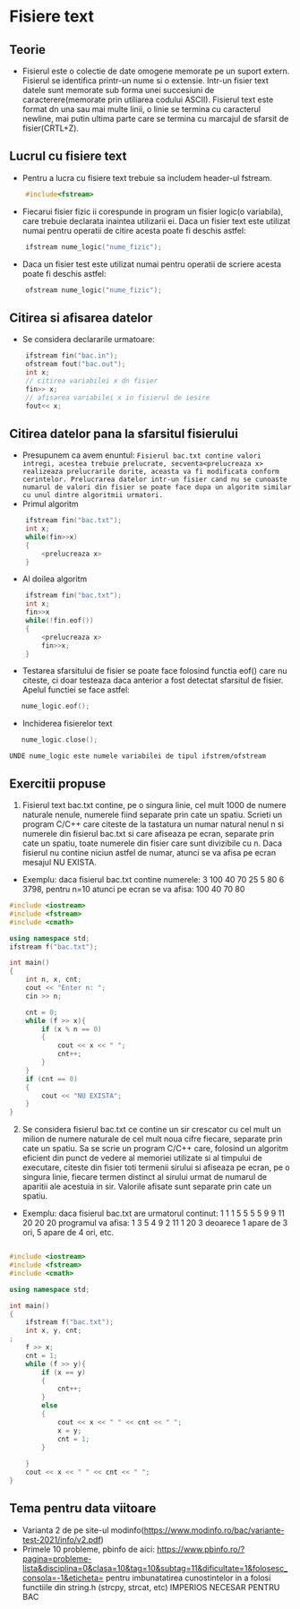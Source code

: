 # Fisiere text

## Teorie

- Fisierul este o colectie de date omogene memorate pe un suport extern. Fisierul se identifica printr-un nume si o extensie. Intr-un fisier text datele sunt memorate sub forma unei succesiuni de caracterere(memorate prin utiliarea codului ASCII). Fisierul text este format dn una sau mai multe linii, o linie se termina cu caracterul newline, mai putin ultima parte care se termina cu marcajul de sfarsit de fisier(CRTL+Z).

## Lucrul cu fisiere text

- Pentru a lucra cu fisiere text trebuie sa includem header-ul fstream.
```c++
    #include<fstream>
```
- Fiecarui fisier fizic ii corespunde in program un fisier logic(o variabila), care trebuie declarata inaintea utilizarii ei. Daca un fisier text este utilizat numai pentru operatii de citire acesta poate fi deschis astfel:
```c++
    ifstream nume_logic("nume_fizic");
```
- Daca un fisier test este utilizat numai pentru operatii de scriere acesta poate fi deschis astfel:
```c++
    ofstream nume_logic("nume_fizic");
```

## Citirea si afisarea datelor
- Se considera declararile urmatoare:
```c++
    ifstream fin("bac.in");
    ofstream fout("bac.out");
    int x;
    // citirea variabilei x dn fisier
    fin>> x;
    // afisarea variabilei x in fisierul de iesire
    fout<< x;
```
## Citirea datelor pana la sfarsitul fisierului
- Presupunem ca avem enuntul: `Fisierul bac.txt contine valori intregi, acestea trebuie prelucrate, secventa<prelucreaza x> realizeaza prelucrarile dorite, aceasta va fi modificata conform cerintelor. Prelucrarea datelor intr-un fisier cand nu se cunoaste numarul de valori din fisier se poate face dupa un algoritm similar cu unul dintre algoritmii urmatori.`
- Primul algoritm
```c++
    ifstream fin("bac.txt");
    int x;
    while(fin>>x)
    {
        <prelucreaza x>
    }
```
- Al doilea algoritm
```c++
    ifstream fin("bac.txt");
    int x;
    fin>>x
    while(!fin.eof())
    {
        <prelucreaza x>
        fin>>x;
    }
```
- Testarea sfarsitului de fisier se poate face folosind functia eof() care nu citeste, ci doar testeaza daca anterior a fost detectat sfarsitul de fisier. Apelul functiei se face astfel:
```c++
   nume_logic.eof();
```

-  Inchiderea fisierelor text
```c++
   nume_logic.close();
```

`UNDE nume_logic este numele variabilei de tipul ifstrem/ofstream`

## Exercitii propuse
1. Fisierul text bac.txt contine, pe o singura linie, cel mult 1000 de numere naturale nenule, numerele fiind separate prin cate un spatiu. Scrieti un program C/C++ care citeste de la tastatura un numar natural nenul n si numerele din fisierul bac.txt si care afiseaza pe ecran, separate prin cate un spatiu, toate numerele din fisier care sunt divizibile cu n. Daca fisierul nu contine niciun astfel de numar, atunci se va afisa pe ecran mesajul NU EXISTA.
- Exemplu: daca fisierul bac.txt contine numerele: 3 100 40 70 25 5 80 6 3798,
pentru n=10 atunci pe ecran se va afisa: 100 40 70 80

```c++
#include <iostream>
#include <fstream>
#include <cmath>

using namespace std;
ifstream f("bac.txt");

int main()
{
	int n, x, cnt;
	cout << "Enter n: ";
	cin >> n;

	cnt = 0;
	while (f >> x){
		if (x % n == 0)
		{
			cout << x << " ";
			cnt++;
		}
	}
	if (cnt == 0)
	{
		cout << "NU EXISTA";
	}	
}
```
2. Se considera fisierul bac.txt ce contine un sir crescator cu cel mult un milion de numere naturale de cel mult noua cifre fiecare, separate prin cate un spatiu. Sa se scrie un program C/C++ care, folosind un algoritm eficient din punct de vedere al memoriei utilizate si al timpului de executare, citeste din fisier toti termenii sirului si afiseaza pe ecran, pe o singura linie, fiecare termen distinct al sirului urmat de numarul de aparitii ale acestuia in sir. Valorile afisate sunt separate prin cate un spatiu.
- Exemplu: daca fisierul bac.txt are urmatorul continut: 1 1 1 5 5 5 5 9 9 11 20 20 20 programul va afisa: 1 3 5 4 9 2 11 1 20 3 deoarece 1 apare de 3 ori, 5 apare de 4 ori, etc.

```c++

#include <iostream>
#include <fstream>
#include <cmath>

using namespace std;

int main()
{
	ifstream f("bac.txt");
	int x, y, cnt;
;
	f >> x;
	cnt = 1;
	while (f >> y){
		if (x == y)
		{
			cnt++;
		}
		else
		{
			cout << x << " " << cnt << " ";
			x = y;
			cnt = 1;
		}
		
	}
	cout << x << " " << cnt << " ";
}
```



## Tema pentru data viitoare
- Varianta 2 de pe site-ul modinfo(https://www.modinfo.ro/bac/variante-test-2021/info/v2.pdf)
- Primele 10 probleme, pbinfo de aici: https://www.pbinfo.ro/?pagina=probleme-lista&disciplina=0&clasa=10&tag=10&subtag=11&dificultate=1&folosesc_consola=-1&eticheta= pentru imbunatatirea cunostintelor in a folosi functiile din string.h (strcpy, strcat, etc) IMPERIOS NECESAR PENTRU BAC